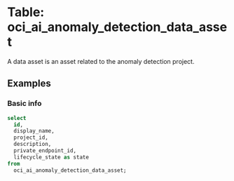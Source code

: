 # Table: oci_ai_anomaly_detection_data_asset

A data asset is an asset related to the anomaly detection project.

## Examples

### Basic info

```sql
select
  id,
  display_name,
  project_id,
  description,
  private_endpoint_id,
  lifecycle_state as state 
from
  oci_ai_anomaly_detection_data_asset;
```
